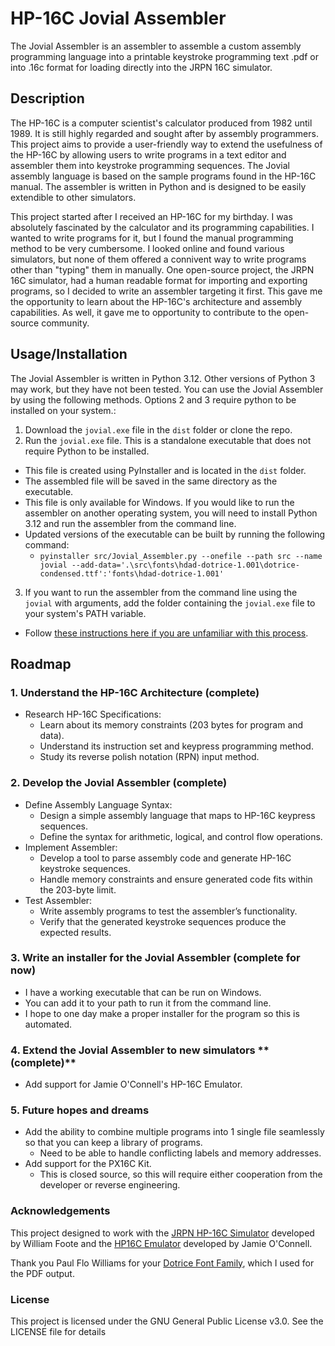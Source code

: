 # HP-16C Jovial Assembler

The Jovial Assembler is an assembler to assemble a custom assembly programming language into a printable keystroke programming text .pdf or into .16c format for loading directly into the JRPN 16C simulator. 

## Description
The HP-16C is a computer scientist's calculator produced from 1982 until 1989. It is still highly regarded and sought after by assembly programmers. This project aims to provide a user-friendly way to extend the usefulness of the HP-16C by allowing users to write programs in a text editor and assembler them into keystroke programming sequences. The Jovial assembly language is based on the sample programs found in the HP-16C manual. The assembler is written in Python and is designed to be easily extendible to other simulators.

This project started after I received an HP-16C for my birthday. I was absolutely fascinated by the calculator and its programming capabilities. I wanted to write programs for it, but I found the manual programming method to be very cumbersome. I looked online and found various simulators, but none of them offered a connivent way to write programs other than "typing" them in manually. One open-source project, the JRPN 16C simulator, had a human readable format for importing and exporting programs, so I decided to write an assembler targeting it first. This gave me the opportunity to learn about the HP-16C's architecture and assembly capabilities. As well, it gave me to opportunity to contribute to the open-source community.


## Usage/Installation
The Jovial Assembler is written in Python 3.12. Other versions of Python 3 may work, but they have not been tested. You can use the Jovial Assembler by using the following methods. Options 2 and 3 require python to be installed on your system.:

1. Download the `jovial.exe` file in the `dist` folder or clone the repo. 
2. Run the `jovial.exe` file. This is a standalone executable that does not require Python to be installed. 
  - This file is created using PyInstaller and is located in the `dist` folder. 
  - The assembled file will be saved in the same directory as the executable.
  - This file is only available for Windows. If you would like to run the assembler on another operating system, you will need to install Python 3.12 and run the assembler from the command line.
  - Updated versions of the executable can be built by running the following command:
    - `pyinstaller src/Jovial_Assembler.py --onefile --path src --name jovial --add-data='.\src\fonts\hdad-dotrice-1.001\dotrice-condensed.ttf':'fonts\hdad-dotrice-1.001'`
3. If you want to run the assembler from the command line using the `jovial` with arguments, add the folder containing the `jovial.exe` file to your system's PATH variable.
  - Follow [these instructions here if you are unfamiliar with this process](https://stackoverflow.com/questions/4822400/register-an-exe-so-you-can-run-it-from-any-command-line-in-windows).


## Roadmap
### 1. Understand the HP-16C Architecture **(complete)**
- Research HP-16C Specifications:
  - Learn about its memory constraints (203 bytes for program and data).
  - Understand its instruction set and keypress programming method.
  - Study its reverse polish notation (RPN) input method.
### 2. Develop the Jovial Assembler **(complete)**
- Define Assembly Language Syntax:
  - Design a simple assembly language that maps to HP-16C keypress sequences.
  - Define the syntax for arithmetic, logical, and control flow operations.
- Implement Assembler:
  - Develop a tool to parse assembly code and generate HP-16C keystroke sequences.
  - Handle memory constraints and ensure generated code fits within the 203-byte limit.
- Test Assembler:
  - Write assembly programs to test the assembler’s functionality.
  - Verify that the generated keystroke sequences produce the expected results.
### 3. Write an installer for the Jovial Assembler **(complete for now)**
  - I have a working executable that can be run on Windows. 
  - You can add it to your path to run it from the command line.
  - I hope to one day make a proper installer for the program so this is automated.
### 4. Extend the Jovial Assembler to new simulators ** (complete)**
  - Add support for Jamie O'Connell's HP-16C Emulator.
### 5. Future hopes and dreams
  - Add the ability to combine multiple programs into 1 single file seamlessly so that you can keep a library of programs.
    - Need to be able to handle conflicting labels and memory addresses.
  - Add support for the PX16C Kit. 
    - This is closed source, so this will require either cooperation from the developer or reverse engineering. 

### Acknowledgements

This project designed to work with the [JRPN HP-16C Simulator](https://jrpn.jovial.com/) developed by William Foote and the [HP16C Emulator](http://www.hp16c.org/) developed by Jamie O'Connell. 

Thank you Paul Flo Williams for your [Dotrice Font Family](https://www.1001fonts.com/dotrice-font.html), which I used for the PDF output. 

### License

This project is licensed under the GNU General Public License v3.0. See the LICENSE file for details
